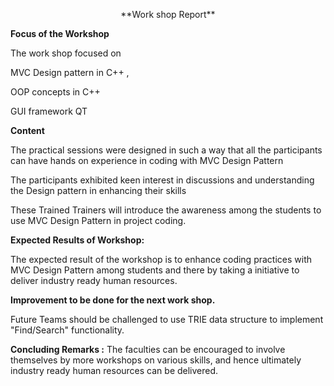 <p align="center">**Work shop Report** </p>

**Focus of the Workshop**

The work shop focused on

MVC Design pattern in C++ ,

OOP concepts in C++

GUI framework QT

**Content**

The practical sessions were designed in such a way that all the participants can have hands on experience in coding with MVC Design Pattern

The participants exhibited keen interest in discussions and understanding the Design pattern  in enhancing their skills

These Trained Trainers will introduce the awareness among the students to use MVC Design Pattern in project coding.

**Expected Results of Workshop:**

The expected result of the workshop is to enhance coding practices with MVC Design Pattern among students and there by taking a initiative to  deliver industry ready human resources.

**Improvement to be done for the next work shop.**

Future Teams should be challenged to use TRIE data structure to implement &quot;Find/Search&quot; functionality.

**Concluding Remarks :**  The faculties can be encouraged  to involve themselves by more workshops on various skills, and hence ultimately  industry ready human resources can be delivered.